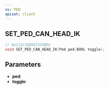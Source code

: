 ```yaml
---
ns: PED
apiset: client
---
```

## SET_PED_CAN_HEAD_IK

```c
// 0xC11C18092C5530DC
void SET_PED_CAN_HEAD_IK(Ped ped,BOOL toggle);
```


## Parameters
* **ped**:
* **toggle**:



